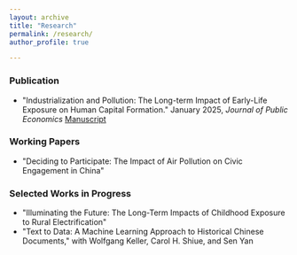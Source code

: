 ```yaml
---
layout: archive
title: "Research"
permalink: /research/
author_profile: true

---
```


### Publication
* "Industrialization and Pollution: The Long-term Impact of Early-Life Exposure on Human Capital Formation." January 2025, *Journal of Public Economics* [Manuscript](../files/IndustrialPollution_Manuscript.pdf) 

### Working Papers
* "Deciding to Participate: The Impact of Air Pollution on Civic Engagement in China"

### Selected Works in Progress
* "Illuminating the Future: The Long-Term Impacts of Childhood Exposure to Rural Electrification"
* "Text to Data: A Machine Learning Approach to Historical Chinese Documents," with Wolfgang Keller, Carol H. Shiue, and Sen Yan




